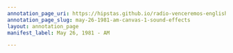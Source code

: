 ```yaml
---
annotation_page_uri: https://hipstas.github.io/radio-venceremos-english/annotations/may-26-1981-am-canvas-1-sound-effects.json
annotation_page_slug: may-26-1981-am-canvas-1-sound-effects
layout: annotation_page
manifest_label: May 26, 1981 - AM

---
```

